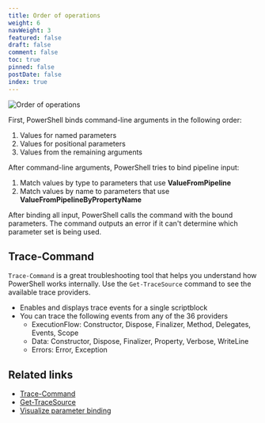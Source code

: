 ```yaml
---
title: Order of operations
weight: 6
navWeight: 3
featured: false
draft: false
comment: false
toc: true
pinned: false
postDate: false
index: true
---
```

<!-- markdownlint-disable MD041 -->
![Order of operations][04]

First, PowerShell binds command-line arguments in the following order:

1. Values for named parameters
1. Values for positional parameters
1. Values from the remaining arguments

After command-line arguments, PowerShell tries to bind pipeline input:

1. Match values by type to parameters that use **ValueFromPipeline**
1. Match values by name to parameters that use **ValueFromPipelineByPropertyName**

After binding all input, PowerShell calls the command with the bound parameters. The command outputs
an error if it can't determine which parameter set is being used.

## Trace-Command

`Trace-Command` is a great troubleshooting tool that helps you understand how PowerShell works
internally. Use the `Get-TraceSource` command to see the available trace providers.

- Enables and displays trace events for a single scriptblock
- You can trace the following events from any of the 36 providers
  - ExecutionFlow: Constructor, Dispose, Finalizer, Method, Delegates, Events, Scope
  - Data: Constructor, Dispose, Finalizer, Property, Verbose, WriteLine
  - Errors: Error, Exception

## Related links

- [Trace-Command][02]
- [Get-TraceSource][01]
- [Visualize parameter binding][03]

<!-- link references -->
[01]: https://learn.microsoft.com/powershell/module/microsoft.powershell.utility/get-tracesource
[02]: https://learn.microsoft.com/powershell/module/microsoft.powershell.utility/trace-command
[03]: https://learn.microsoft.com/powershell/scripting/learn/deep-dives/visualize-parameter-binding
[04]: images/binding/slide6.png

